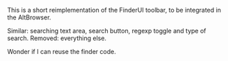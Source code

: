 This is a short reimplementation of the FinderUI toolbar, to be integrated in the AltBrowser.

Similar: searching text area, search button, regexp toggle and type of search. Removed: everything else.

Wonder if I can reuse the finder code.